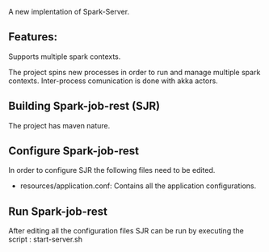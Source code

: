 A new implentation of Spark-Server.

## Features:

Supports multiple spark contexts.

The project spins new processes in order to run and manage multiple spark contexts. Inter-process comunication is done with akka actors.

## Building Spark-job-rest (SJR)

The project has maven nature.

## Configure Spark-job-rest

In order to configure SJR the following files need to be edited.

* resources/application.conf: Contains all the application configurations.

## Run Spark-job-rest

After editing all the configuration files SJR can be run by executing the script : start-server.sh

